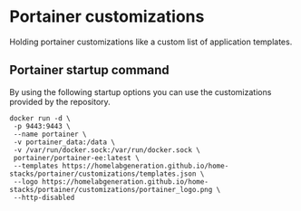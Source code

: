 # Portainer customizations

Holding portainer customizations like a custom list of application templates.

## Portainer startup command

By using the following startup options you can use the customizations provided by the repository.

```
docker run -d \
 -p 9443:9443 \
 --name portainer \
 -v portainer_data:/data \
 -v /var/run/docker.sock:/var/run/docker.sock \
 portainer/portainer-ee:latest \
 --templates https://homelabgeneration.github.io/home-stacks/portainer/customizations/templates.json \
 --logo https://homelabgeneration.github.io/home-stacks/portainer/customizations/portainer_logo.png \
 --http-disabled
```

